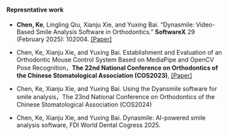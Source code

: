 #### Represntative work

- <strong>Chen, Ke</strong>, Lingling Qiu, Xianju Xie, and Yuxing Bai. “Dynasmile: Video-Based Smile Analysis Software in Orthodontics.” <strong>SoftwareX</strong> 29 (February 2025): 102004. [[Paper]]((https://doi.org/10.1016/j.softx.2024.102004.))

- Chen, Ke, Xianju Xie, and Yuxing Bai. Establishment and Evaluation of an Orthodontic Mouse Control System Based on MediaPipe and OpenCV Pose Recognition，<strong>The 22nd National Conference on Orthodontics of the Chinese Stomatological Association (COS2023)</strong>, [[Paper]](https://2023csa-cos.sciconf.cn/cn/web/abstract-search/17433)

- Chen, Ke, Xianju Xie, and Yuxing Bai. Using the Dyansmile software for smile analysis，The 23nd National Conference on Orthodontics of the Chinese Stomatological Association (COS2024)

- Chen, Ke, Xianju Xie, and Yuxing Bai. Dynasmile: AI-powered smile analysis software, FDI World Dental Cogress 2025.

